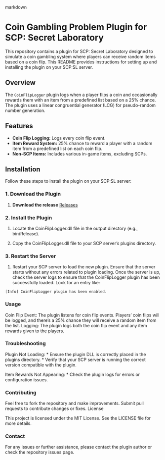 markdown

# Coin Gambling Problem Plugin for SCP: Secret Laboratory

This repository contains a plugin for SCP: Secret Laboratory designed to simulate a coin gambling system where players can receive random items based on a coin flip. This README provides instructions for setting up and installing the plugin on your SCP:SL server.

## Overview

The `CoinFlipLogger` plugin logs when a player flips a coin and occasionally rewards them with an item from a predefined list based on a 25% chance. The plugin uses a linear congruential generator (LCG) for pseudo-random number generation.

## Features

- **Coin Flip Logging:** Logs every coin flip event.
- **Item Reward System:** 25% chance to reward a player with a random item from a predefined list on each coin flip.
- **Non-SCP Items:** Includes various in-game items, excluding SCPs.

## Installation

Follow these steps to install the plugin on your SCP:SL server:

### 1. Download the Plugin

1. **Download the release**
      [Releases](https://github.com/Josephfallen/Coin-Gambling-Problem/releases/tag/Beta)

### 2. Install the Plugin
   
  1.  Locate the CoinFlipLogger.dll file in the output directory (e.g., bin/Release).

  2.  Copy the CoinFlipLogger.dll file to your SCP server’s plugins directory.


### 3. Restart the Server

 
 
   1. Restart your SCP server to load the new plugin. Ensure that the server starts without any errors related to plugin loading.
       Once the server is up, check the server logs to ensure that the CoinFlipLogger plugin has been successfully loaded. Look for an entry like:


    [Info] CoinFlipLogger plugin has been enabled.


### Usage

  Coin Flip Event: The plugin listens for coin flip events. Players’ coin flips will be logged, and there’s a 25% chance they will receive a random item from the list.
  Logging: The plugin logs both the coin flip event and any item rewards given to the players.

### Troubleshooting

   Plugin Not Loading:
       * Ensure the plugin DLL is correctly placed in the plugins directory.
       * Verify that your SCP server is running the correct version compatible with the plugin.

  Item Rewards Not Appearing:
       * Check the plugin logs for errors or configuration issues.

### Contributing

Feel free to fork the repository and make improvements. Submit pull requests to contribute changes or fixes.
License

This project is licensed under the MIT License. See the LICENSE file for more details.
### Contact

For any issues or further assistance, please contact the plugin author or check the repository issues page.
